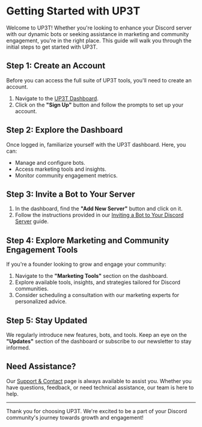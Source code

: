 # Getting Started with UP3T

Welcome to UP3T! Whether you're looking to enhance your Discord server with our dynamic bots or seeking assistance in marketing and community engagement, you're in the right place. This guide will walk you through the initial steps to get started with UP3T.

## Step 1: Create an Account

Before you can access the full suite of UP3T tools, you'll need to create an account.

1. Navigate to the [UP3T Dashboard](https://app.up3t.com).
2. Click on the **"Sign Up"** button and follow the prompts to set up your account.

## Step 2: Explore the Dashboard

Once logged in, familiarize yourself with the UP3T dashboard. Here, you can:

- Manage and configure bots.
- Access marketing tools and insights.
- Monitor community engagement metrics.

## Step 3: Invite a Bot to Your Server

1. In the dashboard, find the **"Add New Server"** button and click on it.
2. Follow the instructions provided in our [Inviting a Bot to Your Discord Server](./inviting-a-bot.md) guide.

## Step 4: Explore Marketing and Community Engagement Tools

If you're a founder looking to grow and engage your community:

1. Navigate to the **"Marketing Tools"** section on the dashboard.
2. Explore available tools, insights, and strategies tailored for Discord communities.
3. Consider scheduling a consultation with our marketing experts for personalized advice.

## Step 5: Stay Updated

We regularly introduce new features, bots, and tools. Keep an eye on the **"Updates"** section of the dashboard or subscribe to our newsletter to stay informed.

## Need Assistance?

Our [Support & Contact](./support.md) page is always available to assist you. Whether you have questions, feedback, or need technical assistance, our team is here to help.

---

Thank you for choosing UP3T. We're excited to be a part of your Discord community's journey towards growth and engagement!
